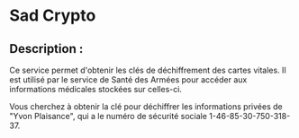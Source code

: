 # Sad Crypto

## Description :
Ce service permet d'obtenir les clés de déchiffrement des cartes vitales. Il est utilisé par le service de Santé des Armées pour accéder aux informations médicales stockées sur celles-ci.

Vous cherchez à obtenir la clé pour déchiffrer les informations privées de "Yvon Plaisance", qui a le numéro de sécurité sociale 1-46-85-30-750-318-37.